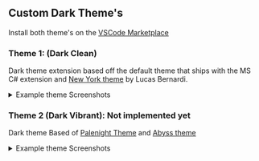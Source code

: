 ## Custom Dark Theme's
Install both theme's on the [VSCode Marketplace](https://marketplace.visualstudio.com/items?itemName=Jubster.customdark)
### Theme 1: (Dark Clean)
Dark theme extension based off the default theme that ships with the MS C# extension and [New York theme](https://github.com/Bernardi23/New-York-Theme) by Lucas Bernardi.

<details> 
<summary> Example theme Screenshots </summary>
  
![](https://github.com/Jubster7/CustomDark/blob/main/Theme%20Screenshots/example%201.png?raw=true)
![](https://github.com/Jubster7/CustomDark/blob/main/Theme%20Screenshots/example%202.png?raw=true)

</details>

### Theme 2 (Dark Vibrant): Not implemented yet
Dark theme Based of [Palenight Theme](https://github.com/whizkydee/vscode-palenight-theme) and [Abyss theme](https://github.com/microsoft/vscode/tree/main/extensions/theme-abyss)

<details> 
<summary> Example theme Screenshots </summary>
</details>
